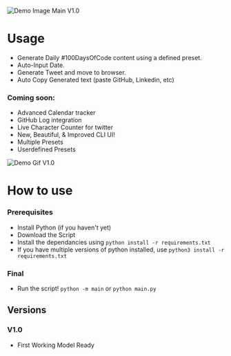 ![Demo Image Main V1.0](https://github.com/Prathamesh-Ghatole/100DaysOfCode-Writer/blob/master/img/complete.png)

# Usage
- Generate Daily #100DaysOfCode content using a defined preset.
- Auto-Input Date.
- Generate Tweet and move to browser.
- Auto Copy Generated text (paste GitHub, Linkedin, etc)

### Coming soon:
- Advanced Calendar tracker
- GitHub Log integration
- Live Character Counter for twitter
- New, Beautiful, & Improved CLI UI!
- Multiple Presets
- Userdefined Presets

![Demo Gif V1.0](https://github.com/Prathamesh-Ghatole/100DaysOfCode-Writer/blob/master/img/rec1_v1.0.gif)
# How to use
### Prerequisites
- Install Python (if you haven't yet)
- Download the Script 
- Install the dependancies using
```python install -r requirements.txt```
- If you have multiple versions of python installed, use
```python3 install -r requirements.txt```


### Final
- Run the script!
```python -m main```
or
```python main.py```

## Versions
### V1.0
- First Working Model Ready

